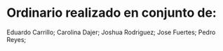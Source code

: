 # Ordinario realizado en conjunto de:
Eduardo Carrillo;
Carolina Dajer;
Joshua Rodriguez;
Jose Fuertes;
Pedro Reyes;
